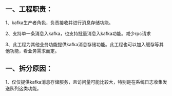 ## 一、工程职责：

1、kafka生产者角色，负责接收并进行消息存储功能。

2、支持单一条消息入kafka，也支持批量消息入kafka功能。减少rpc请求

3、此工程为其他业务功能提供kafka消息存储功能。此工程也可以加入缓存等其他功能，看业务需求而定。

## 一、拆分原因：

1、仅仅提供kafka消息存储服务，且访问量可能比较大，特别是在系统日志收集发送队列这类功能。